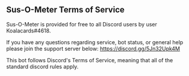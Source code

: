 ## Sus-O-Meter Terms of Service

Sus-O-Meter is provided for free to all Discord users by user Koalacards#4618.

If you have any questions regarding service, bot status, or general help please join the 
support server below:
https://discord.gg/5Jn32Upk4M

This bot follows Discord's Terms of Service, meaning that all of the standard discord rules apply.